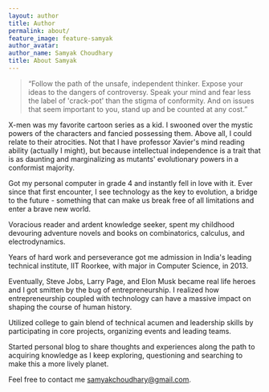 ```yaml
---
layout: author
title: Author
permalink: about/
feature_image: feature-samyak
author_avatar:
author_name: Samyak Choudhary
title: About Samyak
---
```


> “Follow the path of the unsafe, independent thinker. Expose your ideas to the dangers of controversy. Speak your mind and fear less the label of 'crack-pot' than the stigma of conformity. And on issues that seem important to you, stand up and be counted at any cost.”

X-men was my favorite cartoon series as a kid. I swooned over the mystic powers of the characters and fancied possessing them. Above all, I could relate to their atrocities. Not that I have professor Xavier's mind reading ability (actually I might), but because intellectual independence is a trait that is as daunting and marginalizing as mutants' evolutionary powers in a conformist majority.

Got my personal computer in grade 4 and instantly fell in love with it. Ever since that first encounter, I see technology as the key to evolution, a bridge to the future - something that can make us break free of all limitations and enter a brave new world.

Voracious reader and ardent knowledge seeker, spent my childhood devouring adventure novels and books on combinatorics, calculus, and electrodynamics.

Years of hard work and perseverance got me admission in India's leading technical institute, IIT Roorkee, with major in Computer Science, in 2013.

Eventually, Steve Jobs, Larry Page, and Elon Musk became real life heroes and I got smitten by the bug of entrepreneurship. I realized how entrepreneurship coupled with technology can have a massive impact on shaping the course of human history.

Utilized college to gain blend of technical acumen and leadership skills by participating in core projects, organizing events and leading teams.

Started personal blog to share thoughts and experiences along the path to acquiring knowledge as I keep exploring, questioning and searching to make this a more lively planet. 

Feel free to contact me <a href = "mailto:samyakchoudhary@gmail.com">samyakchoudhary@gmail.com</a>.
